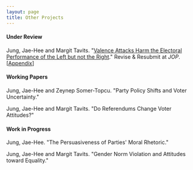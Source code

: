 ```yaml
---
layout: page
title: Other Projects
---
```


#### Under Review

Jung, Jae-Hee and Margit Tavits. "[Valence Attacks Harm the Electoral Performance of the Left but not the Right](https://www.dropbox.com/s/anfwljcdolb2ub8/Jung_Tavits_valence_attacks.pdf?dl=0)." Revise & Resubmit at _JOP_. [[Appendix](https://www.dropbox.com/s/dcben9ktll94ozw/Jung_Tavits_valence_attacks_OA.pdf?dl=0)]

#### Working Papers

Jung, Jae-Hee and Zeynep Somer-Topcu. "Party Policy Shifts and Voter Uncertainty."

Jung, Jae-Hee and Margit Tavits. "Do Referendums Change Voter Attitudes?"

#### Work in Progress

Jung, Jae-Hee. "The Persuasiveness of Parties' Moral Rhetoric."

Jung, Jae-Hee and Margit Tavits. "Gender Norm Violation and Attitudes toward Equality."

